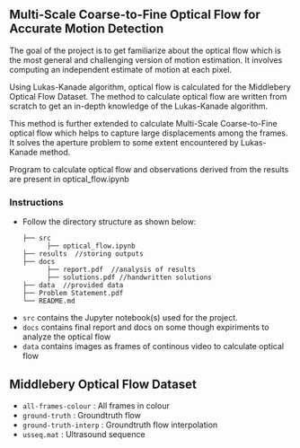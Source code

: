 ## Multi-Scale Coarse-to-Fine Optical Flow for Accurate Motion Detection
The goal of the project is to get familiarize about the optical flow which is the most general and challenging version of motion estimation. It involves computing an independent estimate of motion at each pixel.

Using Lukas-Kanade algorithm, optical flow is calculated for the Middlebery Optical Flow Dataset. The method to calculate optical flow are written from scratch to get an in-depth knowledge of the Lukas-Kanade algorithm.

This method is further extended to calculate Multi-Scale Coarse-to-Fine optical flow which helps to capture large displacements among the frames. It solves the aperture problem to some extent encountered by Lukas-Kanade method. 

Program to calculate optical flow and observations derived from the results are present in optical_flow.ipynb

### Instructions
- Follow the directory structure as shown below: 
  ```
  ├── src           
        ├── optical_flow.ipynb
  ├── results  //storing outputs
  ├── docs 
        ├── report.pdf  //analysis of results
        ├── solutions.pdf //handwritten solutions 
  ├── data  //provided data
  ├── Problem Statement.pdf
  └── README.md
  ```
- `src` contains the Jupyter notebook(s) used for the project.
- `docs` contains final report and  docs on some though expiriments to analyze the optical flow
- `data` contains images as frames of continous video to calculate optical flow 


## Middlebery Optical Flow Dataset
- `all-frames-colour` : All frames in colour
- `ground-truth` : Groundtruth flow
- `ground-truth-interp` : Groundtruth flow interpolation
-  `usseq.mat` : Ultrasound sequence

